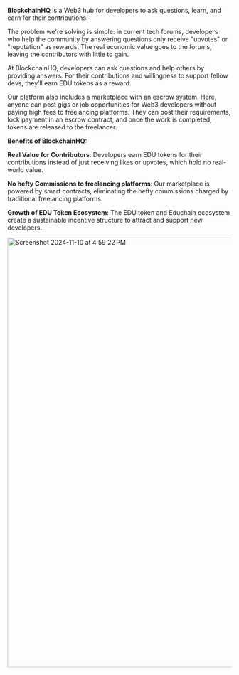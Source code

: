 **BlockchainHQ** is a Web3 hub for developers to ask questions, learn, and earn for their contributions.

The problem we're solving is simple: in current tech forums, developers who help the community by answering questions only receive "upvotes" or "reputation" as rewards. The real economic value goes to the forums, leaving the contributors with little to gain.

At BlockchainHQ, developers can ask questions and help others by providing answers. For their contributions and willingness to support fellow devs, they’ll earn EDU tokens as a reward.

Our platform also includes a marketplace with an escrow system. Here, anyone can post gigs or job opportunities for Web3 developers without paying high fees to freelancing platforms. They can post their requirements, lock payment in an escrow contract, and once the work is completed, tokens are released to the freelancer.

**Benefits of BlockchainHQ:**

**Real Value for Contributors**: Developers earn EDU tokens for their contributions instead of just receiving likes or upvotes, which hold no real-world value.

**No hefty Commissions to freelancing platforms**: Our marketplace is powered by smart contracts, eliminating the hefty commissions charged by traditional freelancing platforms.

**Growth of EDU Token Ecosystem**: The EDU token and Educhain ecosystem create a sustainable incentive structure to attract and support new developers.

<img width="967" alt="Screenshot 2024-11-10 at 4 59 22 PM" src="https://github.com/user-attachments/assets/b92d225c-13c6-4421-91b6-145af61582ab">
